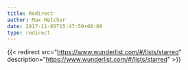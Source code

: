 ```yaml
---
title: Redirect
author: Max Melcher
date: 2017-11-05T15:47:59+00:00
type: redirect
---
```

{{< redirect src="https://www.wunderlist.com/#/lists/starred" description="https://www.wunderlist.com/#/lists/starred" >}}
